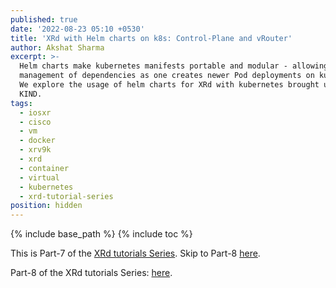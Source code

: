 ```yaml
---
published: true
date: '2022-08-23 05:10 +0530'
title: 'XRd with Helm charts on k8s: Control-Plane and vRouter'
author: Akshat Sharma
excerpt: >-
  Helm charts make kubernetes manifests portable and modular - allowing easier
  management of dependencies as one creates newer Pod deployments on kubernetes.
  We explore the usage of helm charts for XRd with kubernetes brought up using
  KIND.
tags:
  - iosxr
  - cisco
  - vm
  - docker
  - xrv9k
  - xrd
  - container
  - virtual
  - kubernetes
  - xrd-tutorial-series
position: hidden
---
```


{% include base_path %}
{% include toc %}


This is Part-7 of the [XRd tutorials Series](). Skip to Part-8 [here]({{base_path}}/tutorials/2022-08-23-running-a-kubernetes-dashboard-octant-more). 


Part-8 of the XRd tutorials Series: [here]({{base_path}}/2022-08-23-running-a-kubernetes-dashboard-octant-more).
